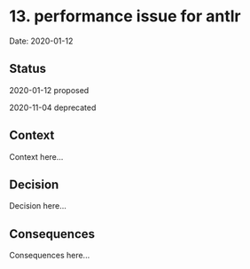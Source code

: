 # 13. performance issue for antlr

Date: 2020-01-12

## Status

2020-01-12 proposed

2020-11-04 deprecated

## Context

Context here...

## Decision

Decision here...

## Consequences

Consequences here...
